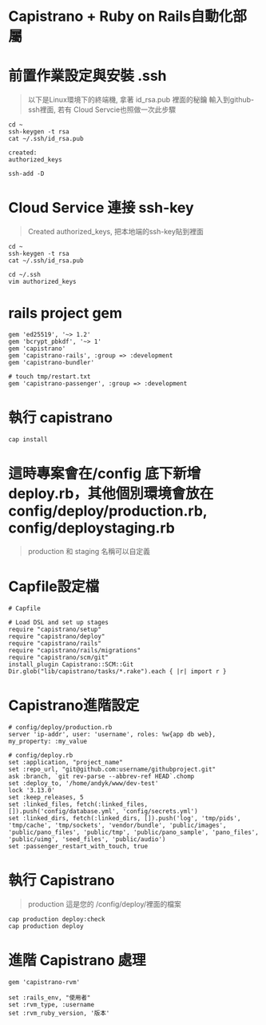 # Capistrano + Ruby on Rails自動化部屬

# 前置作業設定與安裝 .ssh
> 以下是Linux環境下的終端機, 拿著 id_rsa.pub 裡面的秘鑰 輸入到github-ssh裡面, 若有 Cloud Servcie也照做一次此步驟
```
cd ~
ssh-keygen -t rsa
cat ~/.ssh/id_rsa.pub

created:
authorized_keys

ssh-add -D
```

# Cloud Service 連接 ssh-key
> Created authorized_keys, 把本地端的ssh-key貼到裡面
```
cd ~ 
ssh-keygen -t rsa
cat ~/.ssh/id_rsa.pub

cd ~/.ssh
vim authorized_keys 
``` 

# rails project gem
```
gem 'ed25519', '~> 1.2' 
gem 'bcrypt_pbkdf', '~> 1'
gem 'capistrano'
gem 'capistrano-rails', :group => :development
gem 'capistrano-bundler' 
  
# touch tmp/restart.txt
gem 'capistrano-passenger', :group => :development
```

# 執行 capistrano
```
cap install
```

# 這時專案會在/config 底下新增 deploy.rb，其他個別環境會放在 config/deploy/production.rb, config/deploystaging.rb
> production 和 staging 名稱可以自定義

# Capfile設定檔
```
# Capfile
 
# Load DSL and set up stages
require "capistrano/setup"
require "capistrano/deploy"
require "capistrano/rails"
require "capistrano/rails/migrations"
require "capistrano/scm/git"
install_plugin Capistrano::SCM::Git
Dir.glob("lib/capistrano/tasks/*.rake").each { |r| import r }

```

# Capistrano進階設定
```
# config/deploy/production.rb
server 'ip-addr', user: 'username', roles: %w{app db web}, my_property: :my_value

# config/deploy.rb
set :application, "project_name"   
set :repo_url, "git@github.com:username/githubproject.git"
ask :branch, `git rev-parse --abbrev-ref HEAD`.chomp
set :deploy_to, '/home/andyk/www/dev-test' 
lock '3.13.0' 
set :keep_releases, 5
set :linked_files, fetch(:linked_files, []).push('config/database.yml', 'config/secrets.yml')
set :linked_dirs, fetch(:linked_dirs, []).push('log', 'tmp/pids', 'tmp/cache', 'tmp/sockets', 'vendor/bundle', 'public/images', 'public/pano_files', 'public/tmp', 'public/pano_sample', 'pano_files', 'public/uimg', 'seed_files', 'public/audio') 
set :passenger_restart_with_touch, true 
```

# 執行 Capistrano 
> production 這是您的 /config/deploy/裡面的檔案 
```
cap production deploy:check
cap production deploy 
```

# 進階 Capistrano 處理
```
gem 'capistrano-rvm'

set :rails_env, "使用者"  
set :rvm_type, :username
set :rvm_ruby_version, '版本' 
``` 

